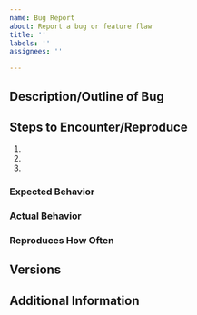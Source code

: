 ```yaml
---
name: Bug Report
about: Report a bug or feature flaw
title: ''
labels: ''
assignees: ''

---
```


## Description/Outline of Bug

<!-- describe the bug -->

## Steps to Encounter/Reproduce

1. <!-- first step -->
2. <!-- then -->
3. <!-- and so on -->

### Expected Behavior

<!-- what is expected to happen? -->

### Actual Behavior

<!-- what actually happened? -->

### Reproduces How Often

<!-- is it always reproducible? -->

## Versions

<!-- you can get this information from copy and pasting the output of `cargo tree` from the console. Also, please include the OS that you are running. -->

## Additional Information

<!-- please provide a minimal reproducible example, if possible. Any other additional information that might be helpful. -->

